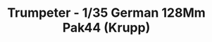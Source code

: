 ---
layout: product
title: "Trumpeter - 1/35 German 128Mm Pak44 (Krupp)"
price: "5100" 
desc: "N/A"
img_path: "/assets/img/TRU02317.webp"
brand: "N/A"
available: false
special_offer: false
new: false
soon: false
cat: "010000"
subcat: "013400"
subsubcat: "0N/A"
sifra: "TRU02317"
popular: false
spec: false
---